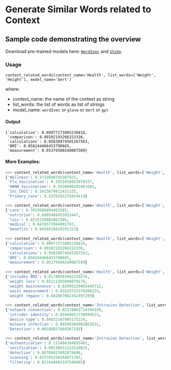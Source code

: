 # Generate Similar Words related to Context

## Sample code demonstrating the overview

Download pre-trained models here: [`Word2vec`](https://drive.google.com/uc?id=1kHrHFShYeWcI8zMnUMYb1B49Mz0DdJA3) and [`GloVe`](https://drive.google.com/uc?id=1IrvvAi0isS5zqekWgS3_KuhN-kDKuDRi).


### Usage

```
context_related_words(context_name='Health', list_words=['Weight', 'Height'], model_name='bert')
```

where:
- context_name: the name of the context as string
- list_words: the list of words as list of strings
- model_name: `word2vec` or `glove` or `bert` or `gpt`

#### Output

```
{'calculation': 0.09977173805236816,
 'comparison': 0.09102193266153336,
 'calculations': 0.05838974565267563,
 'BMI': 0.056244466453790665,
 'measurement': 0.05379500240087509}
```

#### More Examples:

``` python
>>> context_related_words(context_name='Health', list_words=['Weight', 'Height'], model_name='word2vec')
{'Wellness': 0.5733888745307922,
 'Flu_Vaccination': 0.5551058053970337,
 'H#N#_Vaccination': 0.5550900101661682,
 'Inc_CHSI': 0.5415679812431335,
 'Primary_Care': 0.5376291275024414}

>>> context_related_words(context_name='Health', list_words=['Weight', 'Height'], model_name='glove')
{'care': 0.7019988894462585,
 'nutrition': 0.6805460453033447,
 'loss': 0.6535139083862305,
 'medical': 0.6476573944091797,
 'benefits': 0.6456916928291321}
 
>>> context_related_words(context_name='Health', list_words=['Weight', 'Height'], model_name='bert')
{'calculation': 0.09977173805236816,
 'comparison': 0.09102193266153336,
 'calculations': 0.05838974565267563,
 'BMI': 0.056244466453790665,
 'measurement': 0.05379500240087509}
 
>>> context_related_words(context_name='Health', list_words=['Weight', 'Height'], model_name='gpt')
{'includes BMI': 0.01740393982310274,
 'weight loss': 0.02211393890070178,
 'weight maintenance': 0.02995329403445712,
 'waist measurement': 0.03529725379306155,
 'weight regain': 0.042867082342497295}
 
>>> context_related_words(context_name='Intrusion Detection', list_words=['IP address', 'Request', 'Service'], model_name='gpt')
{'network connection': 0.02570861714399338,
 'intruder identity': 0.04449651730999523,
 'device type': 0.04832347995175229,
 'malware infection': 0.04940384002065631,
 'Detection': 0.06588837669267192}
 
>>> context_related_words(context_name='Intrusion Detection', list_words=['IP address', 'Request', 'Service'], model_name='bert')
{'authentication': 0.215494304895401,
 'verification': 0.09136611223220825,
 'detection': 0.08709023892879486,
 'scanning': 0.025745250284671783,
 'filtering': 0.021444883197546005}
```
